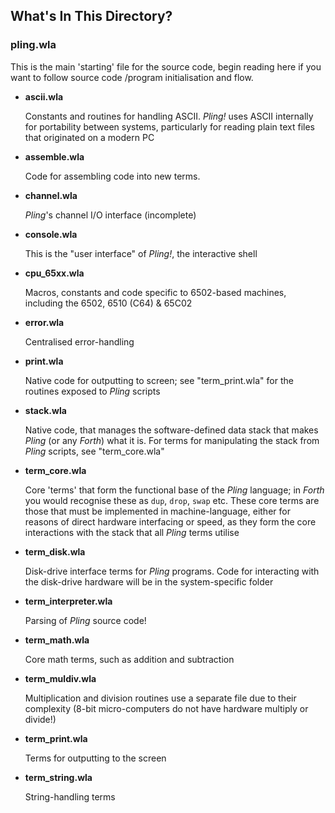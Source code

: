 ## What's In This Directory?

### pling.wla

This is the main 'starting' file for the source code, begin reading here if you want to follow source code /program initialisation and flow.

* __ascii.wla__

  Constants and routines for handling ASCII. _Pling!_ uses ASCII internally for portability between systems, particularly for reading plain text files that originated on a modern PC

* __assemble.wla__

  Code for assembling code into new terms.

* __channel.wla__

  _Pling_'s channel I/O interface (incomplete)

* __console.wla__

  This is the "user interface" of _Pling!_, the interactive shell

* __cpu_65xx.wla__

  Macros, constants and code specific to 6502-based machines, including the 6502, 6510 (C64) & 65C02

* __error.wla__

  Centralised error-handling

* __print.wla__

  Native code for outputting to screen; see "term_print.wla" for the routines exposed to _Pling_ scripts

* __stack.wla__

  Native code, that manages the software-defined data stack that makes _Pling_ (or any _Forth_) what it is. For terms for manipulating the stack from _Pling_ scripts, see "term_core.wla"

* __term_core.wla__

  Core 'terms' that form the functional base of the _Pling_ language; in _Forth_ you would recognise these as `dup`, `drop`, `swap` etc. These core terms are those that must be implemented in machine-language, either for reasons of direct hardware interfacing or speed, as they form the core interactions with the stack that all _Pling_ terms utilise

* __term_disk.wla__

  Disk-drive interface terms for _Pling_ programs. Code for interacting with the disk-drive hardware will be in the system-specific folder

* __term_interpreter.wla__

  Parsing of _Pling_ source code!

* __term_math.wla__

  Core math terms, such as addition and subtraction

* __term_muldiv.wla__

  Multiplication and division routines use a separate file due to their complexity (8-bit micro-computers do not have hardware multiply or divide!)

* __term_print.wla__

  Terms for outputting to the screen

* __term_string.wla__

  String-handling terms
